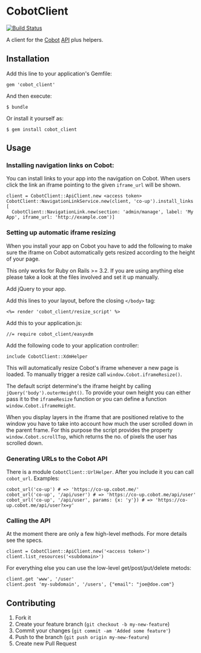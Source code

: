 # CobotClient

[![Build Status](https://travis-ci.org/cobot/cobot_client.png?branch=master)](https://travis-ci.org/cobot/cobot_client)

A client for the [Cobot](http://cobot.me) [API](http://cobot.me/pages/api) plus helpers.

## Installation

Add this line to your application's Gemfile:

    gem 'cobot_client'

And then execute:

    $ bundle

Or install it yourself as:

    $ gem install cobot_client

## Usage

### Installing navigation links on Cobot:

You can install links to your app into the navigation on Cobot. When users click the link an iframe pointing to the given `iframe_url` will be shown.

    client = CobotClient::ApiClient.new <access token>
    CobotClient::NavigationLinkService.new(client, 'co-up').install_links [
      CobotClient::NavigationLink.new(section: 'admin/manage', label: 'My App', iframe_url: 'http://example.com')]

### Setting up automatic iframe resizing

When you install your app on Cobot you have to add the following to make sure the iframe on Cobot automatically gets resized according to the height of your page.

This only works for Ruby on Rails >= 3.2. If you are using anything else please take a look at the files involved and set it up manually.

Add jQuery to your app.

Add this lines to your layout, before the closing `</body>` tag:

    <%= render 'cobot_client/resize_script' %>

Add this to your application.js:

    //= require cobot_client/easyxdm

Add the following code to your application controller:

    include CobotClient::XdmHelper

This will automatically resize Cobot's iframe whenever a new page is loaded. To manually trigger a resize call `window.Cobot.iframeResize()`.

The default script determine's the iframe height by calling `jQuery('body').outerHeight()`. To provide your own height you can either pass it to the `iframeResize` function or you can define a function `window.Cobot.iframeHeight`.

When you display layers in the iframe that are positioned relative to the window you have to take into account how much the user scrolled down in the parent frame. For this purpose the script provides the property `window.Cobot.scrollTop`, which returns the no. of pixels the user has scrolled down.

### Generating URLs to the Cobot API

There is a module `CobotClient::UrlHelper`. After you include it you can call `cobot_url`. Examples:

    cobot_url('co-up') # => 'https://co-up.cobot.me/'
    cobot_url('co-up', '/api/user') # => 'https://co-up.cobot.me/api/user'
    cobot_url('co-up', '/api/user', params: {x: 'y'}) # => 'https://co-up.cobot.me/api/user?x=y'

### Calling the API

At the moment there are only a few high-level methods. For more details see the specs.

    client = CobotClient::ApiClient.new('<access token>')
    client.list_resources('<subdomain>')

For everything else you can use the low-level get/post/put/delete metods:

    client.get 'www', '/user'
    client.post 'my-subdomain', '/users', {"email": "joe@doe.com"}

## Contributing

1. Fork it
2. Create your feature branch (`git checkout -b my-new-feature`)
3. Commit your changes (`git commit -am 'Added some feature'`)
4. Push to the branch (`git push origin my-new-feature`)
5. Create new Pull Request
